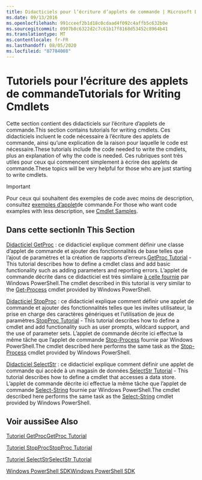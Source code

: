 ```yaml
---
title: Didacticiels pour l’écriture d’applets de commande | Microsoft Docs
ms.date: 09/13/2016
ms.openlocfilehash: 991cceef2b1d18c0cdaad4f092c4affb5c632b0e
ms.sourcegitcommit: 0907b8c6322d2c7c61b17f8168d53452c8964b41
ms.translationtype: MT
ms.contentlocale: fr-FR
ms.lasthandoff: 08/05/2020
ms.locfileid: "87784008"
---
```

# <a name="tutorials-for-writing-cmdlets"></a><span data-ttu-id="9d023-102">Tutoriels pour l’écriture des applets de commande</span><span class="sxs-lookup"><span data-stu-id="9d023-102">Tutorials for Writing Cmdlets</span></span>

<span data-ttu-id="9d023-103">Cette section contient des didacticiels sur l’écriture d’applets de commande.</span><span class="sxs-lookup"><span data-stu-id="9d023-103">This section contains tutorials for writing cmdlets.</span></span> <span data-ttu-id="9d023-104">Ces didacticiels incluent le code nécessaire à l’écriture des applets de commande, ainsi qu’une explication de la raison pour laquelle le code est nécessaire.</span><span class="sxs-lookup"><span data-stu-id="9d023-104">These tutorials include the code needed to write the cmdlets, plus an explanation of why the code is needed.</span></span> <span data-ttu-id="9d023-105">Ces rubriques sont très utiles pour ceux qui commencent simplement à écrire des applets de commande.</span><span class="sxs-lookup"><span data-stu-id="9d023-105">These topics will be very helpful for those who are just starting to write cmdlets.</span></span>

> [!IMPORTANT]
> <span data-ttu-id="9d023-106">Pour ceux qui souhaitent des exemples de code avec moins de description, consultez [exemples d’applet](./cmdlet-samples.md)de commande.</span><span class="sxs-lookup"><span data-stu-id="9d023-106">For those who want code examples with less description, see [Cmdlet Samples](./cmdlet-samples.md).</span></span>

## <a name="in-this-section"></a><span data-ttu-id="9d023-107">Dans cette section</span><span class="sxs-lookup"><span data-stu-id="9d023-107">In This Section</span></span>

<span data-ttu-id="9d023-108">[Didacticiel GetProc](./getproc-tutorial.md) : ce didacticiel explique comment définir une classe d’applet de commande et ajouter des fonctionnalités de base telles que l’ajout de paramètres et la création de rapports d’erreurs.</span><span class="sxs-lookup"><span data-stu-id="9d023-108">[GetProc Tutorial](./getproc-tutorial.md) - This tutorial describes how to define a cmdlet class and add basic functionality such as adding parameters and reporting errors.</span></span> <span data-ttu-id="9d023-109">L’applet de commande décrite dans ce didacticiel est très similaire [à celle fournie](/powershell/module/Microsoft.PowerShell.Management/Get-Process) par Windows PowerShell.</span><span class="sxs-lookup"><span data-stu-id="9d023-109">The cmdlet described in this tutorial is very similar to the [Get-Process](/powershell/module/Microsoft.PowerShell.Management/Get-Process) cmdlet provided by Windows PowerShell.</span></span>

<span data-ttu-id="9d023-110">[Didacticiel StopProc](./stopproc-tutorial.md) : ce didacticiel explique comment définir une applet de commande et ajouter des fonctionnalités telles que les invites utilisateur, la prise en charge des caractères génériques et l’utilisation de jeux de paramètres.</span><span class="sxs-lookup"><span data-stu-id="9d023-110">[StopProc Tutorial](./stopproc-tutorial.md) - This tutorial describes how to define a cmdlet and add functionality such as user prompts, wildcard support, and the use of parameter sets.</span></span> <span data-ttu-id="9d023-111">L’applet de commande décrite ici effectue la même tâche que l’applet de commande [Stop-Process](/powershell/module/Microsoft.PowerShell.Management/Stop-Process) fournie par Windows PowerShell.</span><span class="sxs-lookup"><span data-stu-id="9d023-111">The cmdlet described here performs the same task as the [Stop-Process](/powershell/module/Microsoft.PowerShell.Management/Stop-Process) cmdlet provided by Windows PowerShell.</span></span>

<span data-ttu-id="9d023-112">[Didacticiel SelectStr](./selectstr-tutorial.md) : ce didacticiel explique comment définir une applet de commande qui accède à un magasin de données.</span><span class="sxs-lookup"><span data-stu-id="9d023-112">[SelectStr Tutorial](./selectstr-tutorial.md) - This tutorial describes how to define a cmdlet that accesses a data store.</span></span> <span data-ttu-id="9d023-113">L’applet de commande décrite ici effectue la même tâche que l’applet de commande [Select-String](/powershell/module/microsoft.powershell.utility/select-string) fournie par Windows PowerShell.</span><span class="sxs-lookup"><span data-stu-id="9d023-113">The cmdlet described here performs the same task as the [Select-String](/powershell/module/microsoft.powershell.utility/select-string) cmdlet provided by Windows PowerShell.</span></span>

## <a name="see-also"></a><span data-ttu-id="9d023-114">Voir aussi</span><span class="sxs-lookup"><span data-stu-id="9d023-114">See Also</span></span>

[<span data-ttu-id="9d023-115">Tutoriel GetProc</span><span class="sxs-lookup"><span data-stu-id="9d023-115">GetProc Tutorial</span></span>](./getproc-tutorial.md)

[<span data-ttu-id="9d023-116">Tutoriel StopProc</span><span class="sxs-lookup"><span data-stu-id="9d023-116">StopProc Tutorial</span></span>](./stopproc-tutorial.md)

[<span data-ttu-id="9d023-117">Tutoriel SelectStr</span><span class="sxs-lookup"><span data-stu-id="9d023-117">SelectStr Tutorial</span></span>](./selectstr-tutorial.md)

[<span data-ttu-id="9d023-118">Windows PowerShell SDK</span><span class="sxs-lookup"><span data-stu-id="9d023-118">Windows PowerShell SDK</span></span>](../windows-powershell-reference.md)
